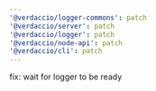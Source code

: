 ```yaml
---
'@verdaccio/logger-commons': patch
'@verdaccio/server': patch
'@verdaccio/logger': patch
'@verdaccio/node-api': patch
'@verdaccio/cli': patch
---
```


fix: wait for logger to be ready
